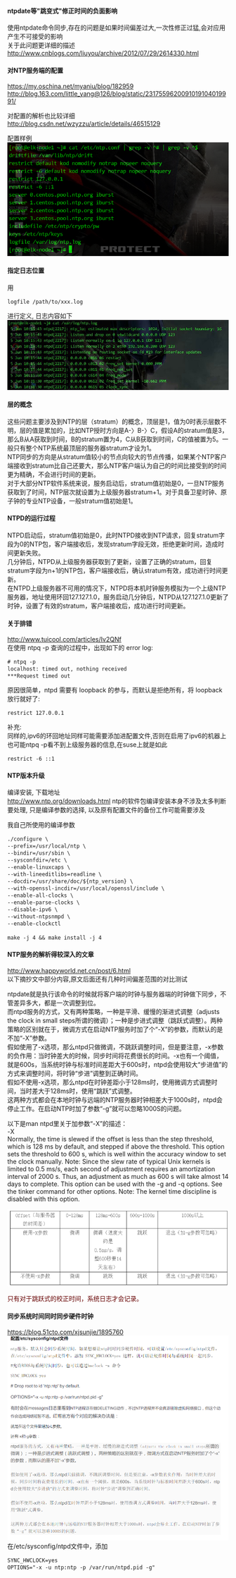 #### ntpdate等"跳变式"修正时间的负面影响
使用ntpdate命令同步,存在的问题是如果时间偏差过大,一次性修正过猛,会对应用产生不可接受的影响  
关于此问题更详细的描述  
http://www.cnblogs.com/liuyou/archive/2012/07/29/2614330.html  

#### 对NTP服务端的配置  
https://my.oschina.net/myaniu/blog/182959  
http://blog.163.com/little_yang@126/blog/static/2317559620091019104019991/  

对配置的解析也比较详细  
http://blog.csdn.net/wzyzzu/article/details/46515129  

配置样例  
![](/images/EvFZq5d9XY082ZJluBiS1Eb5UAqaXp7r.png)


#### 指定日志位置
用
```
logfile /path/to/xxx.log
```  
进行定义, 日志内容如下  
![](/images/EvFZq5d9XYiszylR4DJpQNtvLXwOKnEe.jpg)

#### 层的概念
这些问题主要涉及到NTP的层（stratum）的概念，顶层是1，值为0时表示层数不明，层的值是累加的，比如NTP授时方向是A-〉B-〉C，假设A的stratum值是3，那么B从A获取到时间，B的stratum置为4，C从B获取到时间，C的值被置为5。一般只有整个NTP系统最顶层的服务器stratum才设为1。  
NTP同步的方向是从stratum值较小的节点向较大的节点传播，如果某个NTP客户端接收到stratum比自己还要大，那么NTP客户端认为自己的时间比接受到的时间更为精确，不会进行时间的更新。  
对于大部分NTP软件系统来说，服务启动后，stratum值初始是0，一旦NTP服务获取到了时间，NTP层次就设置为上级服务器stratum+1。对于具备卫星时钟、原子钟的专业NTP设备，一般stratum值初始是1。  

#### NTPD的运行过程
NTPD启动后，stratum值初始是0，此时NTPD接收到NTP请求，回复stratum字段为0的NTP包，客户端接收后，发现stratum字段无效，拒绝更新时间，造成时间更新失败。  
几分钟后，NTPD从上级服务器获取到了更新，设置了正确的stratum，回复stratum字段为n+1的NTP包，客户端接收后，确认stratum有效，成功进行时间更新。  
在NTPD上级服务器不可用的情况下，NTPD将本机时钟服务模拟为一个上级NTP服务器，地址使用环回127.127.1.0，服务启动几分钟后，NTPD从127.127.1.0更新了时钟，设置了有效的stratum，客户端接收后，成功进行时间更新。  

#### 关于排错
http://www.tuicool.com/articles/Iv2QNf  
在使用 ntpq -p 查询的过程中，出现如下的 error log:  
```
# ntpq -p 
localhost: timed out, nothing received 
***Request timed out 
```
原因很简单，ntpd 需要有 loopback 的参与，而默认是拒绝所有，将 loopback 放行就好了: 
```
restrict 127.0.0.1
```
补充:  
同样的,ipv6的环回地址同样可能需要添加进配置文件,否则在启用了ipv6的机器上也可能ntpq -p看不到上级服务器的信息,在suse上就是如此
```
restrict -6 ::1
```

#### NTP版本升级
编译安装, 下载地址  
http://www.ntp.org/downloads.html
ntp的软件包编译安装本身不涉及太多判断要处理, 只是编译参数的选择, 以及原有配置文件的备份工作可能需要涉及

我自己所使用的编译参数
```
./configure \
--prefix=/usr/local/ntp \
--bindir=/usr/sbin \
--sysconfdir=/etc \
--enable-linuxcaps \
--with-lineeditlibs=readline \
--docdir=/usr/share/doc/${ntp_version} \
--with-openssl-incdir=/usr/local/openssl/include \
--enable-all-clocks \
--enable-parse-clocks \
--disable-ipv6 \
--without-ntpsnmpd \
--enable-clockctl

make -j 4 && make install -j 4
```

#### NTP服务的解析得较深入的文章
http://www.happyworld.net.cn/post/6.html  
以下摘抄文中部分内容,原文后面还有几种时间偏差范围的对比测试  

ntpdate就是执行该命令的时候就将客户端的时钟与服务器端的时钟做下同步，不管差异多大，都是一次调整到位。  
而ntpd服务的方式，又有两种策略，一种是平滑、缓慢的渐进式调整（adjusts the clock in small steps所谓的微调）；一种是步进式调整（跳跃式调整）。两种策略的区别就在于，微调方式在启动NTP服务时加了个“-X”的参数，而默认的是不加“-X”参数。  
假如使用了-x选项，那么ntpd只做微调，不跳跃调整时间，但是要注意，-x参数的负作用：当时钟差大的时候，同步时间将花费很长的时间。-x也有一个阈值，就是600s，当系统时钟与标准时间差距大于600s时，ntpd会使用较大“步进值”的方式来调整时间，将时钟“步进”调整到正确时间。  
假如不使用-x选项，那么ntpd在时钟差距小于128ms时，使用微调方式调整时间，当时差大于128ms时，使用“跳跃”式调整。  
这两种方式都会在本地时钟与远端的NTP服务器时钟相差大于1000s时，ntpd会停止工作。在启动NTP时加了参数“-g”就可以忽略1000S的问题。  
 
以下是man ntpd里关于加参数“-X”的描述：  
-X  
Normally, the time is slewed if the offset is less than the step threshold, which is 128 ms by default, and stepped if above the  threshold.  This option  sets the threshold to 600 s, which is well within the accuracy window to set the clock manually. Note: Since the slew rate of typical Unix kernels is limited to 0.5 ms/s, each second of adjustment requires an amortization interval of  2000 s. Thus, an adjustment as much as 600 s  will take  almost  14  days to complete. This option can be used with the -g and -q options. See the tinker command for other options. Note: The kernel time discipline is disabled with this option.

![](/images/EvFZq5d9XYtP16m50yED9s83lMO4VwcS.png)

<font color="#660000">只有对于跳跃式的校正时间，系统日志才会记录。</font><br />  


#### 同步系统时间同时同步硬件时钟
https://blog.51cto.com/xjsunjie/1895760
![](/images/JN0x4dPk9pu34jaxqbCgcl710HoUiQMB.png)  
在/etc/sysconfig/ntpd文件中，添加  
```
SYNC_HWCLOCK=yes  
OPTIONS="-x -u ntp:ntp -p /var/run/ntpd.pid -g"
```

